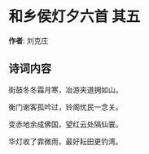 # 和乡侯灯夕六首  其五

**作者**: 刘克庄

## 诗词内容

街鼓冬冬霜月寒，冶游夹道拥如山。

衡门谢客孤吟过，铃阁忧民一念关。

变赤地余成佛国，望红云处隔仙寰。

华灯收了霏微雨，最好耘田更钓湾。

